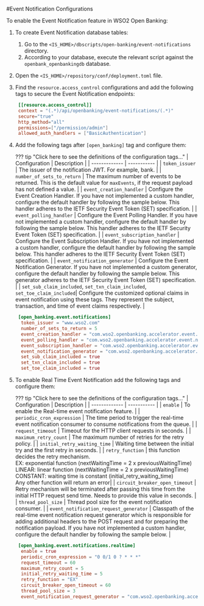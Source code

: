 #Event Notification Configurations

To enable the Event Notification feature in WSO2 Open Banking:

1. To create Event Notification database tables:
    1. Go to the `<IS_HOME>/dbscripts/open-banking/event-notifications` directory.
    2. According to your database, execute the relevant script against the `openbank_openbankingdb` database.
2. Open the `<IS_HOME>/repository/conf/deployment.toml` file.
3. Find the `resource.access_control` configurations and add the following tags to secure the Event Notification endpoints:
      ``` toml
       [[resource.access_control]]
       context = "(.*)/api/openbanking/event-notifications/(.*)"
       secure="true"
       http_method="all"
       permissions=["/permission/admin"]
       allowed_auth_handlers = ["BasicAuthentication"]
      ```
4. Add the following tags after `[open_banking]` tag and configure them:

    ??? tip "Click here to see the definitions of the configuration tags..."
         | Configuration | Description |
         | ------------- | ----------- |
         | `token_issuer` | The issuer of the notification JWT. For example, bank. |
         | `number_of_sets_to_return` | The maximum number of events to be returned. This is the default value for `maxEvents`, if the request payload has not defined a value. |
         | `event_creation_handler` | Configure the Event Creation Handler. If you have not implemented a custom handler, configure the default handler by following the sample below. This handler adheres to the IETF Security Event Token (SET) specification. |
         | `event_polling_handler` | Configure the Event Polling Handler. If you have not implemented a custom handler, configure the default handler by following the sample below. This handler adheres to the IETF Security Event Token (SET) specification. |
         | `event_subscription_handler` | Configure the Event Subscription Handler. If you have not implemented a custom handler, configure the default handler by following the sample below. This handler adheres to the IETF Security Event Token (SET) specification. |
         | `event_notification_generator` | Configure the Event Notification Generator. If you have not implemented a custom generator, configure the default handler by following the sample below. This generator adheres to the IETF Security Event Token (SET) specification. |
         | `set_sub_claim_included`, `set_txn_claim_included`, `set_toe_claim_included`| Configure the customized optional claims in event notification using these tags. They represent the subject, transaction, and time of event claims respectively. |

      ``` toml
       [open_banking.event.notifications]
        token_issuer = "www.wso2.com"
        number_of_sets_to_return = 5
        event_creation_handler = "com.wso2.openbanking.accelerator.event.notifications.service.handler.DefaultEventCreationServiceHandler"
        event_polling_handler = "com.wso2.openbanking.accelerator.event.notifications.service.handler.DefaultEventPollingServiceHandler"
        event_subscription_handler = "com.wso2.openbanking.accelerator.event.notifications.service.handler.DefaultEventSubscriptionServiceHandler"
        event_notification_generator = "com.wso2.openbanking.accelerator.event.notifications.service.service.DefaultEventNotificationGenerator"
        set_sub_claim_included = true
        set_txn_claim_included = true
        set_toe_claim_included = true
      ```

5. To enable Real Time Event Notification add the following tags and configure them:

    ??? tip "Click here to see the definitions of the configuration tags..."
         | Configuration | Description |
         | ------------- | ----------- |
         | `enable` | To enable the Real-time event notification feature. |
         | `periodic_cron_expression` | The time period to trigger the real-time event notification consumer to consume notifications from the queue. |
         | `request_timeout` | Timeout for the HTTP client requests in seconds. |
         | `maximum_retry_count` |  The maximum number of retries for the retry policy. |
         | `initial_retry_waiting_time` | Waiting time between the initial try and the first retry in seconds. |
         | `retry_function` | this function decides the retry mechanism. <br/> EX: exponential function (nextWaitingTime = 2 x previousWaitingTime) <br/> LINEAR: linear function (nextWaitingTime = 2 x previousWaitingTime) <br/> CONSTANT: waiting time is constant (initial_retry_waiting_time) <br/> Any other function will return an error|
         | `circuit_breaker_open_timeout` | Retry mechanism will be terminated after passing this time from the initial HTTP request send time. Needs to provide this value in seconds. |
         | `thread_pool_size` | Thread pool size for the event notification consumer. |
         | `event_notification_request_generator` | Classpath of the real-time event notification request generator which is responsible for adding additional headers to the POST request and for preparing the notification payload. If you have not implemented a custom handler, configure the default handler by following the sample below. |

      ``` toml
       [open_banking.event.notifications.realtime]
        enable = true
        periodic_cron_expression = "0 0/1 0 ? * * *"
        request_timeout = 60
        maximum_retry_count = 5
        initial_retry_waiting_time = 5
        retry_function = "EX"
        circuit_breaker_open_timeout = 60
        thread_pool_size = 3
        event_notification_request_generator = "com.wso2.openbanking.accelerator.event.notifications.service.realtime.service.DefaultRealtimeEventNotificationRequestGenerator"
      ```
